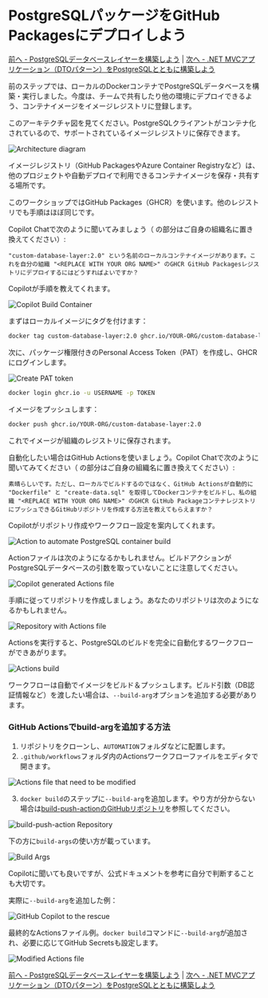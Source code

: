 <!-- filepath: docs_dotnet/4_StoringPostgreSQLImageRegistry/README_JA.md -->
# PostgreSQLパッケージをGitHub Packagesにデプロイしよう

[前へ - PostgreSQLデータベースレイヤーを構築しよう](../3_BuildPostgreSQL/README_VS2022_JA.md) | [次へ - .NET MVCアプリケーション（DTOパターン）をPostgreSQLとともに構築しよう](../5_BuildDotNetMVC/README_JA.md)

前のステップでは、ローカルのDockerコンテナでPostgreSQLデータベースを構築・実行しました。今度は、チームで共有したり他の環境にデプロイできるよう、コンテナイメージをイメージレジストリに登録します。

このアーキテクチャ図を見てください。PostgreSQLクライアントがコンテナ化されているので、サポートされているイメージレジストリに保存できます。

![Architecture diagram](./images/0_ArchitecturePostgreSQL.jpg)

イメージレジストリ（GitHub PackagesやAzure Container Registryなど）は、他のプロジェクトや自動デプロイで利用できるコンテナイメージを保存・共有する場所です。

このワークショップではGitHub Packages（GHCR）を使います。他のレジストリでも手順はほぼ同じです。

Copilot Chatで次のように聞いてみましょう（<REPLACE WITH YOUR ORG NAME> の部分はご自身の組織名に置き換えてください）:

```
"custom-database-layer:2.0" という名前のローカルコンテナイメージがあります。これを自分の組織 "<REPLACE WITH YOUR ORG NAME>" のGHCR GitHub Packagesレジストリにデプロイするにはどうすればよいですか？
```

Copilotが手順を教えてくれます。

![Copilot Build Container](./images/1_CopilotBuildContainer_vs.jpg)

まずはローカルイメージにタグを付けます：

```bash
docker tag custom-database-layer:2.0 ghcr.io/YOUR-ORG/custom-database-layer:2.0
```

次に、パッケージ権限付きのPersonal Access Token（PAT）を作成し、GHCRにログインします。

![Create PAT token](./images/2_CreatePAT.jpg)

```bash
docker login ghcr.io -u USERNAME -p TOKEN
```

イメージをプッシュします：

```bash
docker push ghcr.io/YOUR-ORG/custom-database-layer:2.0
```

これでイメージが組織のレジストリに保存されます。

自動化したい場合はGitHub Actionsを使いましょう。Copilot Chatで次のように聞いてみてください（<REPLACE WITH YOUR ORG NAME> の部分はご自身の組織名に置き換えてください）:

```
素晴らしいです。ただし、ローカルでビルドするのではなく、GitHub Actionsが自動的に "Dockerfile" と "create-data.sql" を取得してDockerコンテナをビルドし、私の組織 "<REPLACE WITH YOUR ORG NAME>" のGHCR GitHub PackageコンテナレジストリにプッシュできるGitHubリポジトリを作成する方法を教えてもらえますか？
```

Copilotがリポジトリ作成やワークフロー設定を案内してくれます。

![Action to automate PostgreSQL container build](./images/3_CopilotAutomatingBuild_vs.jpg)

Actionファイルは次のようになるかもしれません。ビルドアクションがPostgreSQLデータベースの引数を取っていないことに注意してください。

![Copilot generated Actions file](./images/4_CopilotGeneratedActions.jpg)

手順に従ってリポジトリを作成しましょう。あなたのリポジトリは次のようになるかもしれません。

![Repository with Actions file](./images/5_RepositoryPostgreSQL.jpg)

Actionsを実行すると、PostgreSQLのビルドを完全に自動化するワークフローができあがります。

![Actions build](./images/6_SuccessActions.jpg)

ワークフローは自動でイメージをビルド＆プッシュします。ビルド引数（DB認証情報など）を渡したい場合は、`--build-arg`オプションを追加する必要があります。

### GitHub Actionsでbuild-argを追加する方法

1. リポジトリをクローンし、`AUTOMATION`フォルダなどに配置します。
2. `.github/workflows`フォルダ内のActionsワークフローファイルをエディタで開きます。

![Actions file that need to be modified](./images/8_NeedFixingAction_vs.jpg)

3. `docker build`のステップに`--build-arg`を追加します。やり方が分からない場合は[build-push-actionのGitHubリポジトリ](https://github.com/docker/build-push-action)を参照してください。

![build-push-action Repository](./images/9_BuildPushActionRepository.jpg)

下の方に`build-args`の使い方が載っています。

![Build Args](./images/10_BuildArgsInstruction.jpg)

Copilotに聞いても良いですが、公式ドキュメントを参考に自分で判断することも大切です。

実際に`--build-arg`を追加した例：

![GitHub Copilot to the rescue](./images/11_CopilotSuggestionActions.jpg)

最終的なActionsファイル例。`docker build`コマンドに`--build-arg`が追加され、必要に応じてGitHub Secretsも設定します。

![Modified Actions file](./images/12_FinalActions.jpg)

[前へ - PostgreSQLデータベースレイヤーを構築しよう](../3_BuildPostgreSQL/README_VS2022_JA.md) | [次へ - .NET MVCアプリケーション（DTOパターン）をPostgreSQLとともに構築しよう](../5_BuildDotNetMVC/README_JA.md)
